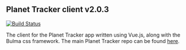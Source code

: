 ## Planet Tracker client v2.0.3

[![Build Status](https://travis-ci.org/dean-shaff/planet-tracker_client.svg?branch=master)](https://travis-ci.org/dean-shaff/planet-tracker_client)

The client for the Planet Tracker app written using Vue.js, along with the Bulma css framework.
The main Planet Tracker repo can be found [here](https://github.com/dean-shaff/planet-tracker).
